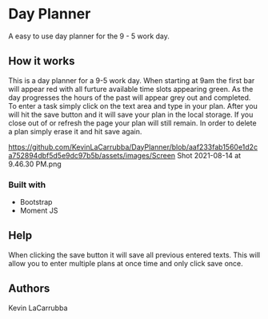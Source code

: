 # Day Planner

A easy to use day planner for the 9 - 5 work day.

## How it works

This is a day planner for a 9-5 work day. When starting at 9am the first bar will appear red with all furture available time slots appearing green. As the day progresses the hours of the past will appear grey out and completed. To enter a task simply click on the text area and type in your plan. After you will hit the save button and it will save your plan in the local storage. If you close out of or refresh the page your plan will still remain. In order to delete a plan simply erase it and hit save again. 

https://github.com/KevinLaCarrubba/DayPlanner/blob/aaf233fab1560e1d2ca752894dbf5d5e9dc97b5b/assets/images/Screen Shot 2021-08-14 at 9.46.30 PM.png


### Built with

* Bootstrap
* Moment JS


## Help

When clicking the save button it will save all previous entered texts. This will allow you to enter multiple plans at once time and only click save once.

## Authors

Kevin LaCarrubba
